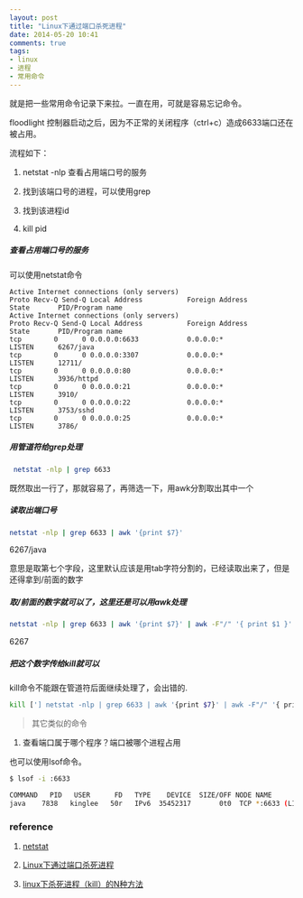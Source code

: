 ```yaml
---
layout: post
title: "Linux下通过端口杀死进程"
date: 2014-05-20 10:41
comments: true
tags: 
- linux
- 进程
- 常用命令
---
```


就是把一些常用命令记录下来拉。一直在用，可就是容易忘记命令。

floodlight 控制器启动之后，因为不正常的关闭程序（ctrl+c）造成6633端口还在被占用。

流程如下：

1. netstat -nlp 查看占用端口号的服务

2. 找到该端口号的进程，可以使用grep

3. 找到该进程id

4. kill pid

##### 查看占用端口号的服务

可以使用netstat命令

```text
Active Internet connections (only servers)
Proto Recv-Q Send-Q Local Address           Foreign Address         State       PID/Program name
Active Internet connections (only servers)
Proto Recv-Q Send-Q Local Address           Foreign Address         State       PID/Program name  
tcp        0      0 0.0.0.0:6633            0.0.0.0:*               LISTEN      6267/java              
tcp        0      0 0.0.0.0:3307            0.0.0.0:*               LISTEN      12711/              
tcp        0      0 0.0.0.0:80              0.0.0.0:*               LISTEN      3936/httpd          
tcp        0      0 0.0.0.0:21              0.0.0.0:*               LISTEN      3910/              
tcp        0      0 0.0.0.0:22              0.0.0.0:*               LISTEN      3753/sshd          
tcp        0      0 0.0.0.0:25              0.0.0.0:*               LISTEN      3786/    
```
##### 用管道符给grep处理

```bash
 netstat -nlp | grep 6633
```


既然取出一行了，那就容易了，再筛选一下，用awk分割取出其中一个

##### 读取出端口号

```bash
netstat -nlp | grep 6633 | awk '{print $7}'
```

6267/java

意思是取第七个字段，这里默认应该是用tab字符分割的，已经读取出来了，但是还得拿到/前面的数字

##### 取/前面的数字就可以了，这里还是可以用awk处理

```bash
netstat -nlp | grep 6633 | awk '{print $7}' | awk -F"/" '{ print $1 }'
```

6267

##### 把这个数字传给kill就可以

kill命令不能跟在管道符后面继续处理了，会出错的.

```bash
kill ['] netstat -nlp | grep 6633 | awk '{print $7}' | awk -F"/" '{ print $1 }' [']
```

> 其它类似的命令

1. 查看端口属于哪个程序？端口被哪个进程占用

也可以使用lsof命令。

```bash
$ lsof -i :6633

COMMAND   PID   USER      FD   TYPE    DEVICE  SIZE/OFF NODE NAME
java    7838   kinglee   50r   IPv6  35452317       0t0  TCP *:6633 (LISTEN)
```

### reference

1. [netstat](http://baike.baidu.com/link?url=idG3yCyykQj00QVBW_jreekVZWjIGU5urL553dG9o4ZYgwpbnjd7jJ2DVjxrm5EZ)

2. [Linux下通过端口杀死进程](http://www.cnblogs.com/peter9/archive/2011/07/28/2362156.html)

3. [linux下杀死进程（kill）的N种方法](http://blog.csdn.net/andy572633/article/details/7211546)